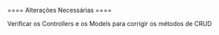 ==== Alterações Necessárias ====

Verificar os Controllers e os Models para corrigir os métodos de CRUD